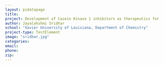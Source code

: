 ```yaml
---
layout: pidatapage
title:
project: Development of Casein Kinase 1 inhibitors as therapeutics for Alzheimer's disease
author: Jayalakshmi Sridhar
school: "Xavier University of Louisiana, Department of Chemistry"
project-type: TestElement
image: "sridhar.jpg"
categories:
email:
phone:
zip:
---
```

